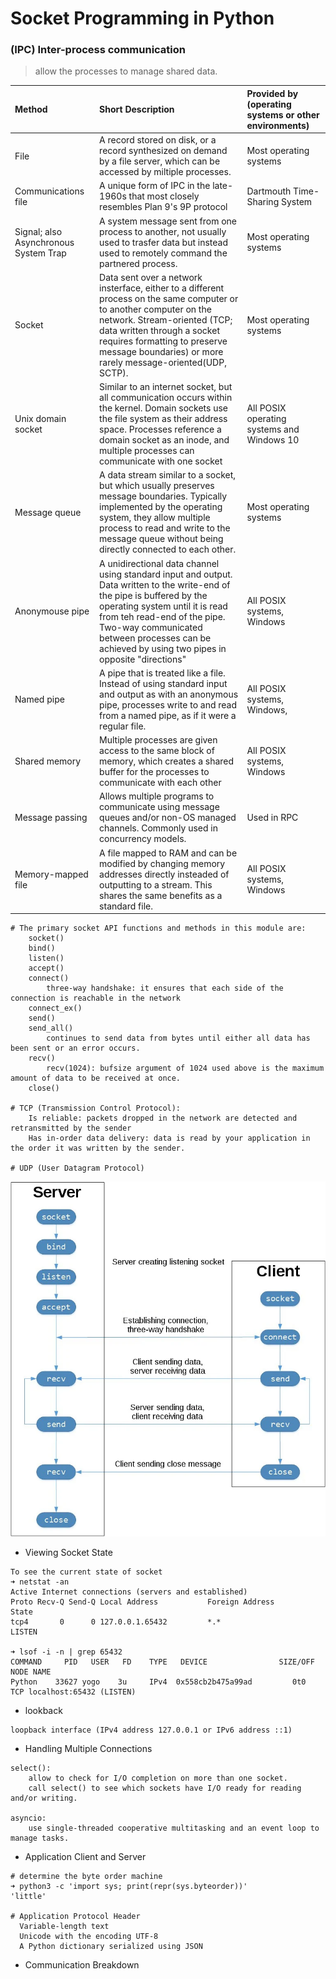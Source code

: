 # Socket Programming in Python


### (IPC) Inter-process communication
> allow the processes to manage shared data.

| Method | Short Description | Provided by (operating systems or other environments) |
|:-------|:------------------|:------------------------------------------------------|
| File| A record stored on disk, or a record synthesized on demand by a file server, which can be accessed by miltiple processes.| Most operating systems|
| Communications file| A unique form of IPC in the late-1960s that most closely resembles Plan 9's 9P protocol| Dartmouth Time-Sharing System|
| Signal; also Asynchronous System Trap| A system message sent from one process to another, not usually used to trasfer data but instead used to remotely command the partnered process.| Most operating systems|
| Socket| Data sent over a network insterface, either to a different process on the same computer or to another computer on the network. Stream-oriented (TCP; data written through a socket requires formatting to preserve message boundaries) or more rarely message-oriented(UDP, SCTP). | Most operating systems|
|Unix domain socket | Similar to an internet socket, but all communication occurs within the kernel. Domain sockets use the file system as their address space. Processes reference a domain socket as an inode, and multiple processes can communicate with one socket | All POSIX operating systems and Windows 10|
|Message queue|A data stream similar to a socket, but which usually preserves message boundaries. Typically implemented by the operating system, they allow multiple process to read and write to the message queue without being directly connected to each other. | Most operating systems |
|Anonymouse pipe|A unidirectional data channel using standard input and output. Data written to the write-end of the pipe is buffered by the operating system until it is read from teh read-end of the pipe. Two-way communicated between processes can be achieved by using two pipes in opposite "directions"| All POSIX systems, Windows|
| Named pipe| A pipe that is treated like a file. Instead of using standard input and output as with an anonymous pipe, processes write to and read from a named pipe, as if it were a regular file.| All POSIX systems, Windows,|
| Shared memory | Multiple processes are given access to the same block of memory, which creates a shared buffer for the processes to communicate with each other| All POSIX systems, Windows|
| Message passing| Allows multiple programs to communicate using message queues and/or non-OS managed channels. Commonly used in concurrency models.| Used in RPC|
| Memory-mapped file| A file mapped to RAM and can be modified by changing memory addresses directly insteaded of outputting to a stream. This shares the same benefits as a standard file.| All POSIX systems, Windows|

```
# The primary socket API functions and methods in this module are:
    socket()
    bind()
    listen()
    accept()
    connect()
        three-way handshake: it ensures that each side of the connection is reachable in the network
    connect_ex()
    send()
    send_all()
        continues to send data from bytes until either all data has been sent or an error occurs.
    recv()
        recv(1024): bufsize argument of 1024 used above is the maximum amount of data to be received at once.
    close()

# TCP (Transmission Control Protocol):
    Is reliable: packets dropped in the network are detected and retransmitted by the sender
    Has in-order data delivery: data is read by your application in the order it was written by the sender.

# UDP (User Datagram Protocol)
```
![Socket TCP Flow](../../../../../misc/network/sockets-tcp-flow.png)

* Viewing Socket State
```
To see the current state of socket
➜ netstat -an
Active Internet connections (servers and established)
Proto Recv-Q Send-Q Local Address           Foreign Address         State
tcp4       0      0 127.0.0.1.65432         *.*                     LISTEN

➜ lsof -i -n | grep 65432
COMMAND     PID   USER   FD    TYPE   DEVICE                SIZE/OFF                NODE NAME
Python    33627 yogo    3u     IPv4  0x558cb2b475a99ad         0t0                  TCP localhost:65432 (LISTEN)
```

* lookback
```
loopback interface (IPv4 address 127.0.0.1 or IPv6 address ::1)
```

* Handling Multiple Connections
```
select():
    allow to check for I/O completion on more than one socket.
    call select() to see which sockets have I/O ready for reading and/or writing.

asyncio:
    use single-threaded cooperative multitasking and an event loop to manage tasks.
```

* Application Client and Server
```
# determine the byte order machine
➜ python3 -c 'import sys; print(repr(sys.byteorder))'
'little'

# Application Protocol Header
  Variable-length text
  Unicode with the encoding UTF-8
  A Python dictionary serialized using JSON
```

* Communication Breakdown
